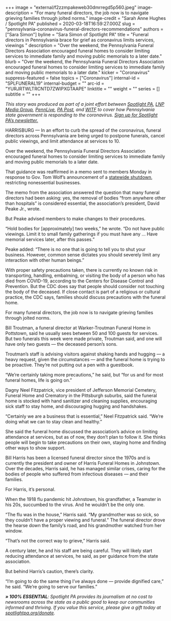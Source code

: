 +++
image = "external/f2zzmpakeweb30dmrregd5p560.jpeg"
image-description = "For many funeral directors, the job now is to navigate grieving families through jolted norms."
image-credit = "Sarah Anne Hughes / Spotlight PA"
published = 2020-03-18T16:59:27.000Z
slug = "pennsylvania-coronavirus-funeral-directors-recommendations"
authors = ["Sara Simon"]
byline = "Sara Simon of Spotlight PA"
title = "Funeral directors in Pennsylvania brace for grief as coronavirus limits services, viewings  "
description = "Over the weekend, the Pennsylvania Funeral Directors Association encouraged funeral homes to consider limiting services to immediate family and moving public memorials to a later date."
blurb = "Over the weekend, the Pennsylvania Funeral Directors Association encouraged funeral homes to consider limiting services to immediate family and moving public memorials to a later date."
kicker = "Coronavirus"
suppress-featured = false
topics = ["Coronavirus"]
internal-id = "SPLFUNERAL19"
internal-budget = ""
arc-id = "YURJRTWLTRCNTD7ZWIPXGTAAPE"
linktitle = ""
weight = ""
series = []
subtitle = ""
+++

<i>This story was produced as part of a joint effort between </i><a href="https://www.spotlightpa.org/"><i>Spotlight PA</i></a><i>, </i><a href="https://lancasteronline.com/"><i>LNP Media Group</i></a><i>, </i><a href="https://www.pennlive.com/"><i>PennLive</i></a><i>, </i><a href="https://papost.org/"><i>PA Post</i></a><i>, and </i><a href="https://www.witf.org/"><i>WITF</i></a><i> to cover how Pennsylvania state government is responding to the coronavirus. </i><a href="https://www.spotlightpa.org/newsletters"><i>Sign up for Spotlight PA’s newsletter.</i></a>

HARRISBURG — In an effort to curb the spread of the coronavirus, funeral directors across Pennsylvania are being urged to postpone funerals, cancel public viewings, and limit attendance at services to 10.

Over the weekend, the Pennsylvania Funeral Directors Association encouraged funeral homes to consider limiting services to immediate family and moving public memorials to a later date.

That guidance was reaffirmed in a memo sent to members Monday in response to Gov. Tom Wolf’s announcement of a <a href="https://www.spotlightpa.org/news/2020/03/everything-you-need-to-know-about-the-pennsylvania-coronavirus-shutdown-latest-updates/">statewide shutdown</a>, restricting nonessential businesses.

The memo from the association answered the question that many funeral directors had been asking: yes, the removal of bodies “from anywhere other than hospitals” is considered essential, the association’s president, David Peake Jr., wrote.

But Peake advised members to make changes to their procedures.

“Hold bodies for [approximately] two weeks,” he wrote. “Do not have public viewings. Limit it to small family gatherings if you must have any ... Have memorial services later, after this passes.”

Peake added: “There is no one that is going to tell you to shut your business. However, common sense dictates you should severely limit any interaction with other human beings.”

<script src="https://www.spotlightpa.org/embed.js" async></script><div data-spl-embed-version="1" data-spl-src="https://www.spotlightpa.org/embeds/donate/"></div>

With proper safety precautions taken, there is currently no known risk in transporting, handling, embalming, or visiting the body of a person who has died from COVID-19, according to the Centers for Disease Control and Prevention. But the CDC does say that people should consider not touching the body of the deceased. If close contact is part of a religious or cultural practice, the CDC says, families should discuss precautions with the funeral home.

For many funeral directors, the job now is to navigate grieving families through jolted norms.

Bill Troutman, a funeral director at Warker-Troutman Funeral Home in Pottstown, said he usually sees between 50 and 100 guests for services. But two funerals this week were made private, Troutman said, and one will have only two guests — the deceased person’s sons.

Troutman’s staff is advising visitors against shaking hands and hugging — a heavy request, given the circumstances — and the funeral home is trying to be proactive. They’re not putting out a pen with a guestbook.

“We’re certainly taking more precautions,” he said, but “for us and for most funeral homes, life is going on.”

Dagny Neel Fitzpatrick, vice president of Jefferson Memorial Cemetery, Funeral Home and Crematory in the Pittsburgh suburbs, said the funeral home is stocked with hand sanitizer and cleaning supplies, encouraging sick staff to stay home, and discouraging hugging and handshakes.

<script src="https://www.spotlightpa.org/embed.js" async></script><div data-spl-embed-version="1" data-spl-src="https://www.spotlightpa.org/embeds/newsletter/"></div>

“Certainly we are a business that is essential,” Neel Fitzpatrick said. “We’re doing what we can to stay clean and healthy.”

She said the funeral home discussed the association’s advice on limiting attendance at services, but as of now, they don’t plan to follow it. She thinks people will begin to take precautions on their own, staying home and finding other ways to show support.

Bill Harris has been a licensed funeral director since the 1970s and is currently the president and owner of Harris Funeral Homes in Johnstown. Over the decades, Harris said, he has managed similar crises, caring for the bodies of people who suffered from infectious diseases — and their families.

For Harris, it’s personal.

When the 1918 flu pandemic hit Johnstown, his grandfather, a Teamster in his 20s, succumbed to the virus. And he wouldn’t be the only one.

“The flu was in the house,” Harris said. “My grandmother was so sick, so they couldn’t have a proper viewing and funeral.” The funeral director drove the hearse down the family’s road, and his grandmother watched from her window.

“That’s not the correct way to grieve,” Harris said.

A century later, he and his staff are being careful. They will likely start reducing attendance at services, he said, as per guidance from the state association.

But behind Harris’s caution, there’s clarity.

“I’m going to do the same thing I’ve always done — provide dignified care,” he said. “We’re going to serve our families.”

<script src="https://www.spotlightpa.org/embed.js" async></script><div data-spl-embed-version="1" data-spl-src="https://www.spotlightpa.org/embeds/tips/?tip_text=Do%20you%20have%20a%20tip%20about%20%3Cb%3Ehow%20Pa.'s%20government%20is%20responding%20to%20the%20coronavirus%3C%2Fb%3E%3F%20Tell%20us."></div>

<i><b>» 100% ESSENTIAL</b></i><i>: Spotlight PA provides its journalism at no cost to newsrooms across the state as a public good to keep our communities informed and thriving. If you value this service, please give a gift today at </i><a href="https://www.spotlightpa.org/donate"><i>spotlightpa.org/donate</i></a><i>.</i>
